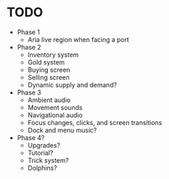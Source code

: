 # TODO
- Phase 1
  - Aria live region when facing a port
- Phase 2
  - Inventory system
  - Gold system
  - Buying screen
  - Selling screen
  - Dynamic supply and demand?
- Phase 3
  - Ambient audio
  - Movement sounds
  - Navigational audio
  - Focus changes, clicks, and screen transitions
  - Dock and menu music?
- Phase 4?
  - Upgrades?
  - Tutorial?
  - Trick system?
  - Dolphins?
